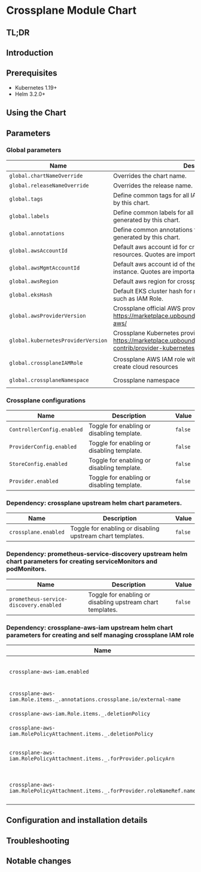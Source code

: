 <!--- app-name: Apache -->

# Crossplane Module Chart

## TL;DR

## Introduction

## Prerequisites

- Kubernetes 1.19+
- Helm 3.2.0+

## Using the Chart

## Parameters

### Global parameters

| Name                               | Description                                                                                                              | Value                     |
| ---------------------------------- | ------------------------------------------------------------------------------------------------------------------------ | ------------------------- |
| `global.chartNameOverride`         | Overrides the chart name.                                                                                                | `""`                      |
| `global.releaseNameOverride`       | Overrides the release name.                                                                                              | `crossplane`              |
| `global.tags`                      | Define common tags for all IAC and app resources generated by this chart.                                                | `{}`                      |
| `global.labels`                    | Define common labels for all IAC and app resources generated by this chart.                                              | `{}`                      |
| `global.annotations`               | Define common annotations for all IAC and app resources generated by this chart.                                         | `{}`                      |
| `global.awsAccountId`              | Default aws account id for crossplane aws provider resources. Quotes are important, value must be a string.              | `0123456789`              |
| `global.awsMgmtAccountId`          | Default aws account id of the main crossplane management instance. Quotes are important, value must be a string.         | `00000000000`             |
| `global.awsRegion`                 | Default aws region for crossplane aws provider resources.                                                                | `us-east-2`               |
| `global.eksHash`                   | Default EKS cluster hash for relevant crossplane resources such as IAM Role.                                             | `XXXXX`                   |
| `global.awsProviderVersion`        | Crossplane official AWS provider version: https://marketplace.upbound.io/providers/upbound/provider-aws/                 | `v0.38.0`                 |
| `global.kubernetesProviderVersion` | Crossplane Kubernetes provider version: https://marketplace.upbound.io/providers/crossplane-contrib/provider-kubernetes/ | `v0.9.0`                  |
| `global.crossplaneIAMRole`         | Crossplane AWS IAM role with administrative permissions to create cloud resources                                        | `crossplane-provider-aws` |
| `global.crossplaneNamespace`       | Crossplane namespace                                                                                                     | `infra-crossplane`        |


### Crossplane configurations

| Name                       | Description                                | Value   |
| -------------------------- | ------------------------------------------ | ------- |
| `ControllerConfig.enabled` | Toggle for enabling or disabling template. | `false` |
| `ProviderConfig.enabled`   | Toggle for enabling or disabling template. | `false` |
| `StoreConfig.enabled`      | Toggle for enabling or disabling template. | `false` |
| `Provider.enabled`         | Toggle for enabling or disabling template. | `false` |


### Dependency: crossplane upstream helm chart parameters.

| Name                 | Description                                                | Value   |
| -------------------- | ---------------------------------------------------------- | ------- |
| `crossplane.enabled` | Toggle for enabling or disabling upstream chart templates. | `false` |


### Dependency: prometheus-service-discovery upstream helm chart parameters for creating serviceMonitors and podMonitors.

| Name                                   | Description                                                | Value   |
| -------------------------------------- | ---------------------------------------------------------- | ------- |
| `prometheus-service-discovery.enabled` | Toggle for enabling or disabling upstream chart templates. | `false` |


### Dependency: crossplane-aws-iam upstream helm chart parameters for creating and self managing crossplane IAM role

| Name                                                                           | Description                                                | Value                                           |
| ------------------------------------------------------------------------------ | ---------------------------------------------------------- | ----------------------------------------------- |
| `crossplane-aws-iam.enabled`                                                   | Toggle for enabling or disabling upstream chart templates. | `false`                                         |
| `crossplane-aws-iam.Role.items._.annotations.crossplane.io/external-name`      | AWS resource name to import if exists.                     | `crossplane-provider-aws`                       |
| `crossplane-aws-iam.Role.items._.deletionPolicy`                               | Deletion policy for the role.                              | `Orphan`                                        |
| `crossplane-aws-iam.RolePolicyAttachment.items._.deletionPolicy`               | Deletion policy for the role.                              | `Orphan`                                        |
| `crossplane-aws-iam.RolePolicyAttachment.items._.forProvider.policyArn`        | Default administratorAccess Policy resource ARN name.      | `arn:aws:iam::aws:policy/AdministratorAccess`   |
| `crossplane-aws-iam.RolePolicyAttachment.items._.forProvider.roleNameRef.name` | Reference to the Role resource created by this helm chart. | `{{ include "common-gitops.names.release" . }}` |


## Configuration and installation details


## Troubleshooting


## Notable changes
